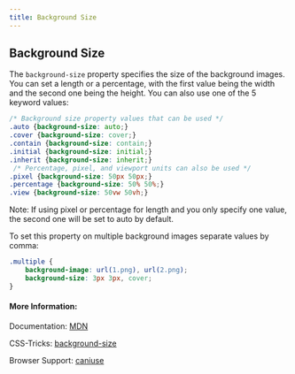 ```yaml
---
title: Background Size
---
```

## Background Size

The `background-size` property specifies the size of the background images. You can set a length or a percentage, with the first value being the width and the second one being the height. You can also use one of the 5 keyword values:

```css
/* Background size property values that can be used */
.auto {background-size: auto;}
.cover {background-size: cover;}
.contain {background-size: contain;}
.initial {background-size: initial;}
.inherit {background-size: inherit;}
 /* Percentage, pixel, and viewport units can also be used */
.pixel {background-size: 50px 50px;}
.percentage {background-size: 50% 50%;}
.view {background-size: 50vw 50vh;}
```
Note: If using pixel or percentage for length and you only specify one value, 
the second one will be set to auto by default.

To set this property on multiple background images separate values by comma:
```css
.multiple {
    background-image: url(1.png), url(2.png);
    background-size: 3px 3px, cover;
}
```

#### More Information:

Documentation: <a href='https://developer.mozilla.org/en-US/docs/Web/CSS/background-size' target='_blank' rel='nofollow'>MDN</a>

CSS-Tricks: <a href='https://css-tricks.com/almanac/properties/b/background-size/' target='_blank' rel='nofollow'>background-size</a>

Browser Support: <a href='http://caniuse.com/#search=background-size' target='_blank' rel='nofollow'>caniuse</a>
